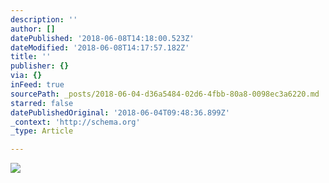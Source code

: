```yaml
---
description: ''
author: []
datePublished: '2018-06-08T14:18:00.523Z'
dateModified: '2018-06-08T14:17:57.182Z'
title: ''
publisher: {}
via: {}
inFeed: true
sourcePath: _posts/2018-06-04-d36a5484-02d6-4fbb-80a8-0098ec3a6220.md
starred: false
datePublishedOriginal: '2018-06-04T09:48:36.899Z'
_context: 'http://schema.org'
_type: Article

---
```

![](https://the-grid-user-content.s3-us-west-2.amazonaws.com/18d369cd-ff0f-4fc6-b736-a960388be49b.jpg)